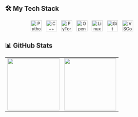 ## 🛠️ My Tech Stack
<p align="center">
  <img src="https://cdn.jsdelivr.net/gh/devicons/devicon/icons/python/python-original.svg" width="36" alt="Python" style="margin-right:10px;"/>
  <img src="https://cdn.jsdelivr.net/gh/devicons/devicon/icons/cplusplus/cplusplus-original.svg" width="36" alt="C++" style="margin-right:10px;"/>
  <img src="https://cdn.jsdelivr.net/gh/devicons/devicon/icons/pytorch/pytorch-original.svg" width="36" alt="PyTorch" style="margin-right:10px;"/>
  <img src="https://cdn.jsdelivr.net/gh/devicons/devicon/icons/opencv/opencv-original.svg" width="36" alt="OpenCV" style="margin-right:10px;"/>
  <img src="https://cdn.jsdelivr.net/gh/devicons/devicon/icons/linux/linux-original.svg" width="36" alt="Linux" style="margin-right:10px;"/>
  <img src="https://cdn.jsdelivr.net/gh/devicons/devicon/icons/git/git-original.svg" width="36" alt="Git" style="margin-right:10px;"/>
  <img src="https://cdn.jsdelivr.net/gh/devicons/devicon/icons/vscode/vscode-original.svg" width="36" alt="VSCode"/>
</p>

## 📊 GitHub Stats
<table align="center">
  <tr>
    <td><img src="https://github-readme-stats.vercel.app/api?username=allenzzeng&show_icons=true&theme=tokyonight&count_private=true" height="170"/></td>
    <td><img src="https://github-readme-streak-stats.herokuapp.com/?user=allenzzeng&theme=tokyonight" height="170"/></td>
  </tr>
</table>
